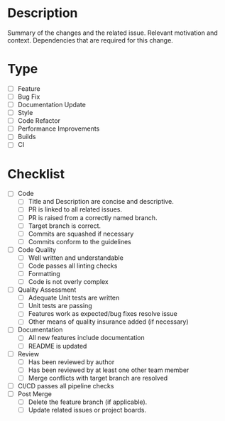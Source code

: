 # Description

Summary of the changes and the related issue.
Relevant motivation and context.
Dependencies that are required for this change.

# Type

- [ ] Feature
- [ ] Bug Fix
- [ ] Documentation Update
- [ ] Style
- [ ] Code Refactor
- [ ] Performance Improvements
- [ ] Builds
- [ ] CI

# Checklist

- [ ] Code
    - [ ] Title and Description are concise and descriptive.
    - [ ] PR is linked to all related issues.
    - [ ] PR is raised from a correctly named branch.
    - [ ] Target branch is correct.
    - [ ] Commits are squashed if necessary
    - [ ] Commits conform to the guidelines
- [ ] Code Quality
    - [ ] Well written and understandable
    - [ ] Code passes all linting checks
    - [ ] Formatting
    - [ ] Code is not overly complex
- [ ] Quality Assessment
    - [ ] Adequate Unit tests are written
    - [ ] Unit tests are passing
    - [ ] Features work as expected/bug fixes resolve issue
    - [ ] Other means of quality insurance added (if necessary)
- [ ] Documentation
    - [ ] All new features include documentation
    - [ ] README is updated
- [ ] Review
    - [ ] Has been reviewed by author
    - [ ] Has been reviewed by at least one other team member
    - [ ] Merge conflicts with target branch are resolved
- [ ] CI/CD passes all pipeline checks
- [ ] Post Merge
    - [ ] Delete the feature branch (if applicable).
    - [ ] Update related issues or project boards.
